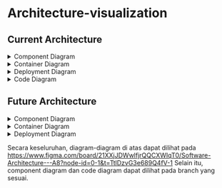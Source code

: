 # Architecture-visualization

## Current Architecture

<details>
  <summary>
    Component Diagram

  </summary>

  1. cart and history
  ![image](https://github.com/BookKuStore/Archtecture-visualization/assets/124953758/b1be8036-5a15-42eb-9427-4cb5e5745327)
  
</details>

<details>
  <summary>
    Container Diagram
  </summary>

  
</details>

<details>
  <summary>
    Deployment Diagram
  </summary>
  
</details>

<details>
  <summary>
    Code Diagram
   
  </summary>

   1. code-cartandhistorymanagement
    ![image](https://github.com/BookKuStore/Archtecture-visualization/assets/124953758/ca9198a8-d824-4c24-944d-4f8dc945ecdb)

  
</details>

## Future Architecture

<details>
  <summary>
    Component Diagram
  </summary>

  
</details>

<details>
  <summary>
    Container Diagram
  </summary>

  
</details>

<details>
  <summary>
    Deployment Diagram
  </summary>
  
</details>

Secara keseluruhan, diagram-diagram di atas dapat dilihat pada https://www.figma.com/board/21XXjJDWwlfjrQQCXWIqT0/Software-Architecture---A8?node-id=0-1&t=TtlDzvG3e689Q4fV-1
Selain itu, component diagram dan code diagram dapat dilihat pada branch yang sesuai.
